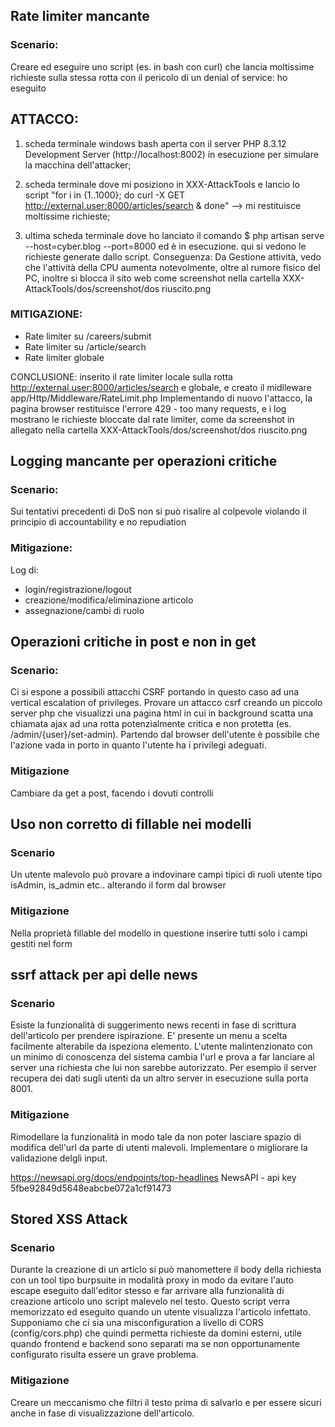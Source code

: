 ## Rate limiter mancante

### Scenario:
Creare ed eseguire uno script (es. in bash con curl) che lancia moltissime richieste sulla stessa rotta con il pericolo di un denial of service: 
ho eseguito 
## ATTACCO: 
1. scheda terminale windows bash aperta con il server PHP 8.3.12 Development Server (http://localhost:8002) in esecuzione per simulare la macchina dell'attacker;

2. scheda terminale dove mi posiziono in XXX-AttackTools e lancio lo script "for i in {1..1000}; do curl -X GET http://external.user:8000/articles/search & done" --> mi restituisce moltissime richieste;

3. ultima scheda terminale dove ho lanciato il comando $ php artisan serve --host=cyber.blog --port=8000 
ed è in esecuzione. qui si vedono le richieste generate dallo script. 
Conseguenza: Da Gestione attività, vedo che l'attività della CPU aumenta notevolmente, oltre al rumore fisico del PC, inoltre si blocca il sito web come screenshot nella cartella XXX-AttackTools/dos/screenshot/dos riuscito.png

### MITIGAZIONE:
- Rate limiter su /careers/submit
- Rate limiter su /article/search
- Rate limiter globale

CONCLUSIONE: inserito il rate limiter locale sulla rotta http://external.user:8000/articles/search e globale, e creato il midlleware app/Http/Middleware/RateLimit.php
Implementando di nuovo l'attacco, la pagina browser restituisce l'errore 429 - too many requests, e i log mostrano le richieste bloccate dal rate limiter, come da screenshot in allegato nella cartella XXX-AttackTools/dos/screenshot/dos riuscito.png 

## Logging mancante per operazioni critiche

### Scenario:
Sui tentativi precedenti di DoS non si può risalire al colpevole violando il principio di accountability e no repudiation

### Mitigazione:
Log di:
- login/registrazione/logout
- creazione/modifica/eliminazione articolo
- assegnazione/cambi di ruolo

## Operazioni critiche in post e non in get

### Scenario: 
Ci si espone a possibili attacchi CSRF portando in questo caso ad una vertical escalation of privileges.
Provare un attacco csrf creando un piccolo server php che visualizzi una pagina html in cui in background scatta una chiamata ajax ad una rotta potenzialmente critica e non protetta (es. /admin/{user}/set-admin). Partendo dal browser dell'utente è possibile che l'azione vada in porto in quanto l'utente ha i privilegi adeguati.

### Mitigazione
Cambiare da get a post, facendo i dovuti controlli

## Uso non corretto di fillable nei modelli

### Scenario 
Un utente malevolo può provare a indovinare campi tipici di ruoli utente tipo isAdmin, is_admin etc.. alterando il form dal browser 

### Mitigazione
Nella proprietà fillable del modello in questione inserire tutti solo i campi gestiti nel form

## ssrf attack per api delle news

### Scenario
Esiste la funzionalità di suggerimento news recenti in fase di scrittura dell'articolo per prendere ispirazione. E' presente un menu a scelta facilmente alterabile da ispeziona elemento. L'utente malintenzionato con un minimo di conoscenza del sistema cambia l'url e prova a far lanciare al server una richiesta che lui non sarebbe autorizzato.
Per esempio il server recupera dei dati sugli utenti da un altro server in esecuzione sulla porta 8001. 


### Mitigazione
Rimodellare la funzionalità in modo tale da non poter lasciare spazio di modifica dell'url da parte di utenti malevoli. Implementare o migliorare la validazione delgli input.

https://newsapi.org/docs/endpoints/top-headlines
NewsAPI - api key 5fbe92849d5648eabcbe072a1cf91473

## Stored XSS Attack

### Scenario
Durante la creazione di un articlo si può manomettere il body della richiesta con un tool tipo burpsuite in modalità proxy in modo da evitare l'auto escape eseguito dall'editor stesso e far arrivare alla funzionalità di creazione articolo uno script malevelo nel testo.
Questo script verra memorizzato ed eseguito quando un utente visualizza l'articolo infettato.
Supponiamo che ci sia una misconfiguration a livello di CORS (config/cors.php) che quindi permetta richieste da domini esterni, utile quando frontend e backend sono separati ma se non opportunamente configurato risulta essere un grave problema.

### Mitigazione
Creare un meccanismo che filtri il testo prima di salvarlo e per essere sicuri anche in fase di visualizzazione dell'articolo.

